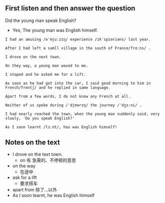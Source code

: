 # 

## First listen and then answer the question
Did the young man speak English?

- Yes, The young man was English himself.
```
I had an amusing /əˈmjuːzɪŋ/ experience /ɪkˈspɪəriəns/ last year.

After I had left a samll village in the south of France/frɑːns/ .

I drove on the next town. 

On they way, a young man waved to me. 

I stoped and he asked me for a lift. 

As soon as he had got into the car, I said good morning to him in French/frentʃ/ and he replied in same language.

Apart from a few words, I do not know any French at all.

Neither of us spoke during /ˈdjʊərɪŋ/ the journey /ˈdʒɜːni/ .

I had nearly reached the town, when the young man suddenly said, very slowly, 'Do you speak English?' 

As I soon learnt /lɜːnt/, has was English himself!

```
## Notes on the text

- I drove on the text town. 
   - on 有 急需的、不停顿的意思
- on the way
   - 在途中
- ask for a lift 
   - 要求搭车
- apart from 除了...以外
- As I soon learnt, he was English himself
